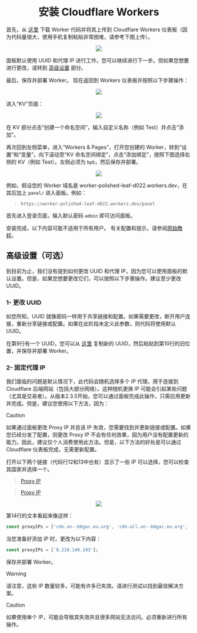 <h1 align="center">安装 Cloudflare Workers</h1>

首先，从 [这里](https://github.com/bia-pain-bache/BPB-Worker-Panel/releases/latest/download/worker.js) 下载 Worker 代码并将其上传到 Cloudflare Workers 仪表板（因为代码量很大，使用手机复制粘贴非常困难，请参考下图上传）。

<p align="center">
  <img src="assets/images/Worker_mobile_upload.jpg">
</p>

面板默认使用 UUID 和代理 IP 进行工作，您可以继续进行下一步。但如果您想要进行更改，请转到 [高级设置](#高级设置-可选) 部分。

最后，保存并部署 Worker。
现在返回到 Workers 仪表板并按照以下步骤操作：

<p align="center">
  <img src="assets/images/Navigate_worker_dash.jpg">
</p>

进入“KV”页面：

<p align="center">
  <img src="assets/images/Nav_dash_kv.jpg">
</p>

在 KV 部分点击“创建一个命名空间”，输入自定义名称（例如 Test）并点击“添加”。

再次回到左侧菜单，进入“Workers & Pages”，打开您创建的 Worker，转到“设置”和“变量”。向下滚动至“KV 命名空间绑定”，点击“添加绑定”，按照下图选择右侧的 KV（例如 Test）。左侧必须为 `bpb`，然后保存并部署。

<p align="center">
  <img src="assets/images/Bind_kv.jpg">
</p>

例如，假设您的 Worker 域名是 worker-polished-leaf-d022.workers.dev，在其后加上 `panel/` 进入面板。例如：

>`https://worker-polished-leaf-d022.workers.dev/panel`

首先进入登录页面，输入默认密码 `admin` 即可访问面板。

安装完成，以下内容可能不适用于所有用户。
有关配置和提示，请参阅[原始教程](configuration_fa.md)。

## 高级设置（可选）

到目前为止，我们没有提到如何更改 UUID 和代理 IP，因为您可以使用面板的默认设置。但是，如果您想要更改它们，可以按照以下步骤操作。建议至少更改 UUID。

### 1- 更改 UUID

如您所知，UUID 就像密码一样用于共享链接和配置。如果需要更改，断开用户连接，重新分享链接或配置。如果在此阶段未定义此参数，则代码将使用默认 UUID。

在第9行有一个 UUID，您可以从 [这里](https://www.uuidgenerator.net/) 复制新的 UUID，然后粘贴到第10行的旧位置，并保存并部署 Worker。

### 2- 固定代理 IP

我们面临的问题是默认情况下，此代码会随机选择多个 IP 代理，用于连接到 Cloudflare 后端网站（包括大部分网络）。这种随机更换 IP 可能会引起某些问题（尤其是交易者）。从版本2.3.5开始，您可以通过面板完成此操作，只需应用更新并完成。但是，建议您使用以下方法，因为：

> [!CAUTION]
> 如果通过面板更改 Proxy IP 并且该 IP 失效，您需要找到并更新链接或配置。如果您已经分发了配置，则更改 Proxy IP 不会有任何效果，因为用户没有配置更新的能力。因此，建议仅个人消费使用此方法。但是，以下方法的好处是可以通过 Cloudflare 仪表板完成，无需更新配置。

打开以下两个链接（代码行12和13中也有）显示了一些 IP 可以选择，您可以检查其国家并选择一个。

>[Proxy IP](https://www.nslookup.io/domains/cdn.xn--b6gac.eu.org/dns-records/)

>[Proxy IP](https://www.nslookup.io/domains/cdn-all.xn--b6gac.eu.org/dns-records/)

<p align="center">
  <img src="assets/images/Proxy_ips.jpg">
</p>

第14行的文本看起来像这样：

```javascript
const proxyIPs = ['cdn.xn--b6gac.eu.org', 'cdn-all.xn--b6gac.eu.org', 'edgetunnel.anycast.eu.org'];
```

当您准备好添加 IP 时，更改为以下内容：

```javascript
const proxyIPs = ['8.218.149.193'];
```

保存并部署 Worker。

> [!WARNING]
> 请注意，这些 IP 数量较多，可能有许多已失效。请进行测试以找到最佳解决方案。

> [!CAUTION]
> 如果使用单个 IP，可能会导致其失效并且很多网站无法访问。必须重新进行所有操作。
